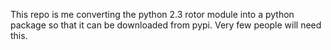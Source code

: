 This repo is me converting the python 2.3 rotor module into a python package
so that it can be downloaded from pypi.  Very few people will need this.
